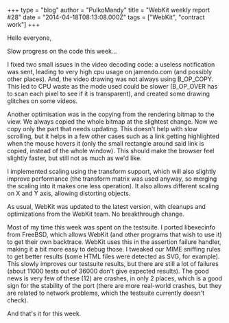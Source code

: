 +++
type = "blog"
author = "PulkoMandy"
title = "WebKit weekly report #28"
date = "2014-04-18T08:13:08.000Z"
tags = ["WebKit", "contract work"]
+++

Hello everyone,

Slow progress on the code this week...

I fixed two small issues in the video decoding code: a useless notification was sent, leading to very high cpu usage on jamendo.com (and possibly other places). And, the video drawing was not always using B_OP_COPY. This led to CPU waste as the mode used could be slower (B_OP_OVER has to scan each pixel to see if it is transparent), and created some drawing glitches on some videos.
<!--more-->
Another optimisation was in the copying from the rendering bitmap to the view. We always copied the whole bitmap at the slightest change. Now we copy only the part that needs updating. This doesn't help with slow scrolling, but it helps in a few other cases such as a link getting highlighted when the mouse hovers it (only the small rectangle around said link is copied, instead of the whole window). This should make the browser feel slightly faster, but still not as much as we'd like.

I implemented scaling using the transform support, which will also slightly improve performance (the transform matrix was used anyway, so merging the scaling into it makes one less operation). It also allows different scaling on X and Y axis, allowing distorting objects.

As usual, WebKit was updated to the latest version, with cleanups and optimizations from the WebKit team. No breakthrough change.

Most of my time this week was spent on the testsuite. I ported libexecinfo from FreeBSD, which allows WebKit (and other programs that wish to use it) to get their own backtrace. WebKit uses this in the assertion failure handler, making it a bit more easy to debug those. I tweaked our MIME sniffing rules to get better results (some HTML files were detected as SVG, for example). This slowly improves our testsuite results, but there are still a lot of failures (about 11000 tests out of 36000 don't give expected results). The good news is very few of these (12) are crashes, in only 2 places, which is a good sign for the stability of the port (there are more real-world crashes, but they are related to network problems, which the testsuite currently doesn't check).

And that's it for this week.